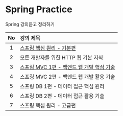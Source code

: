 # Spring Practice

Spring 강의듣고 정리하기


| No  | 강의 제목                                                                                        |
|:---:|:---------------------------------------------------------------------------------------------|
| 1   | [스프링 핵심 원리 - 기본편](https://github.com/jun108059/Spring-Practice/tree/master/basic)            |
| 2   | 모든 개발자를 위한 HTTP 웹 기본 지식                                                                      |
| 3   | [스프링 MVC 1편 - 백엔드 웹 개발 핵심 기술](https://github.com/jun108059/Spring-Practice/tree/master/mvc1) | 
| 4   | 스프링 MVC 2편 - 백엔드 웹 개발 활용 기술                                                                  |
| 5   | 스프링 DB 1편 - 데이터 접근 핵심 원리                                                                     |
| 6   | 스프링 DB 2편 - 데이터 접근 활용 기술                                                                     |
| 7   | 스프링 핵심 원리 - 고급편                                                                              |

